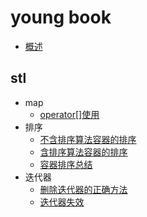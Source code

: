 
# young book

* [概述](README.md)

## stl

* map
    * [operator[]使用](stl/map/operator[]使用.md)
* 排序
    * [不含排序算法容器的排序](stl/排序/01_不含排序算法容器的排序.md)
    * [含排序算法容器的排序](stl/排序/02_含排序算法容器的排序.md)
    * [容器排序总结](stl/排序/03_容器排序总结.md)
* 迭代器
    * [删除迭代器的正确方法](stl/迭代器/删除迭代器的正确方法.md)
    * [迭代器失效](stl/迭代器/迭代器失效.md)
